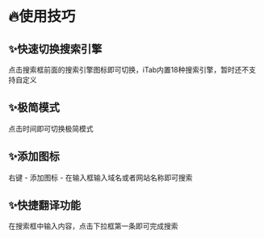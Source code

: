 # 🔥使用技巧 [​](#🔥使用技巧)

## ✨快速切换搜索引擎 [​](#✨快速切换搜索引擎)

点击搜索框前面的搜索引擎图标即可切换，iTab内置18种搜索引擎，暂时还不支持自定义

## ✨极简模式 [​](#✨极简模式)

点击时间即可切换极简模式

## ✨添加图标 [​](#✨添加图标)

右键 \- 添加图标 \- 在输入框输入域名或者网站名称即可搜索

## ✨快捷翻译功能 [​](#✨快捷翻译功能)

在搜索框中输入内容，点击下拉框第一条即可完成搜索

<!---->